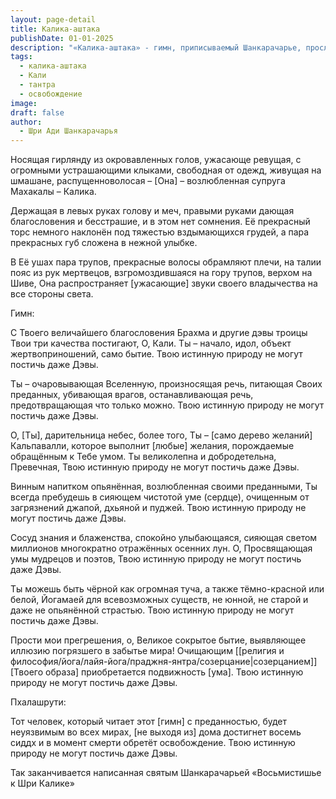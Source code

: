 ```yaml
---
layout: page-detail
title: Калика-аштака
publishDate: 01-01-2025
description: "«Калика-аштака» - гимн, приписываемый Шанкарачарье, прославляющий богиню Кали как воплощение высшей силы, устрашающей и милосердной одновременно. В стихах раскрывается её мистический облик: владычица времени, разрушительница иллюзий, дарующая освобождение и сиддхи своим преданным. Её истинная природа непостижима даже для богов — она вне форм, ролей и ограничений, а её поклонение ведёт к внутренней свободе и преодолению страха."
tags:
  - калика-аштака
  - Кали
  - тантра
  - освобождение
image: 
draft: false
author:
  - Шри Ади Шанкарачарья
---
```

Носящая гирлянду из окровавленных голов, ужасающе ревущая, с огромными устрашающими клыками, свободная от одежд, живущая на шмашане, распущенноволосая – \[Она\] – возлюбленная супруга Махакалы – Калика.

 Держащая в левых руках голову и меч, правыми руками дающая благословения и бесстрашие, и в этом нет сомнения. Её прекрасный торс немного наклонён под тяжестью вздымающихся грудей, а пара прекрасных губ сложена в нежной улыбке.

 В Её ушах пара трупов, прекрасные волосы обрамляют плечи, на талии пояс из рук мертвецов, взгромоздившаяся на гору трупов, верхом на Шиве, Она распространяет \[ужасающие\] звуки своего владычества на все стороны света.

 Гимн:

 С Твоего величайшего благословения Брахмa и другие дэвы троицы Твои три качества постигают, О, Кали. Ты – начало, идол, объект жертвоприношений, само бытие. Твою истинную природу не могут постичь даже Дэвы.

 Ты – очаровывающая Вселенную, произносящая речь, питающая Своих преданных, убивающая врагов, останавливающая речь, предотвращающая что только можно. Твою истинную природу не могут постичь даже Дэвы.

 О, \[Ты\], дарительница небес, более того, Ты – \[само дерево желаний\] Кальпавалли, которое выполнит \[любые\] желания, порождаемые обращённым к Тебе умом. Ты великолепна и добродетельна, Превечная, Твою истинную природу не могут постичь даже Дэвы.

 Винным напитком опьянённая, возлюбленная своими преданными, Ты всегда пребудешь в сияющем чистотой уме (сердце), очищенным от загрязнений джапой, дхьяной и пуджей. Твою истинную природу не могут постичь даже Дэвы.

 Сосуд знания и блаженства, спокойно улыбающаяся, сияющая светом миллионов многократно отражённых осенних лун. О, Просвящающая умы мудрецов и поэтов, Твою истинную природу не могут постичь даже Дэвы.

 Ты можешь быть чёрной как огромная туча, а также тёмно-красной или белой, Йогамаей для всевозможных существ, не юнной, не старой и даже не опьянённой страстью. Твою истинную природу не могут постичь даже Дэвы.

 Прости мои прегрешения, о, Великое сокрытое бытие, выявляющее иллюзию погрязшего в забытье мира! Очищающим [[религия и философия/йога/лайя-йога/праджня-янтра/созерцание|созерцанием]] \[Твоего образа\] приобретается подвижность \[ума\]. Твою истинную природу не могут постичь даже Дэвы.

 Пхалашрути:

 Тот человек, который читает этот \[гимн\] с преданностью, будет неуязвимым во всех мирах, \[не выходя из\] дома достигнет восемь сиддх и в момент смерти обретёт освобождение. Твою истинную природу не могут постичь даже Дэвы.

 Так заканчивается написанная святым Шанкарачарьей «Восьмистишье к Шри Калике»
